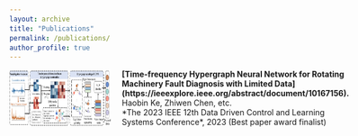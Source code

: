 ```yaml
---
layout: archive
title: "Publications"
permalink: /publications/
author_profile: true
---
```


<div style="display: flex; align-items: center;">
  <img src="../images/TFHGNN.png" alt="Image" width="180" height="100" style="margin-right: 20px;">
  <div style="display: flex; flex-direction: column;">
    <span style="font-weight: bold;">[Time-frequency Hypergraph Neural Network for Rotating Machinery Fault Diagnosis with Limited Data](https://ieeexplore.ieee.org/abstract/document/10167156).</span>
    <span>Haobin Ke, Zhiwen Chen, etc.<br>*The 2023 IEEE 12th Data Driven Control and Learning Systems Conference*, 2023 (Best paper award finalist)</span>
  </div>
</div>
